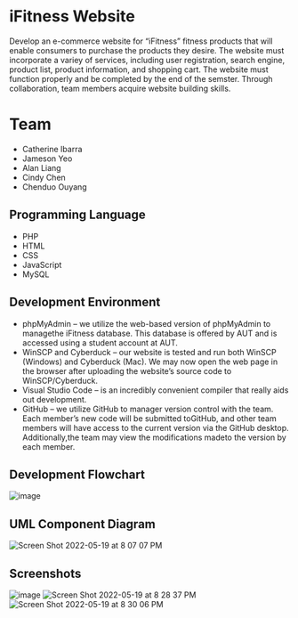 # iFitness Website
Develop an e-commerce website for “iFitness” fitness products that will enable consumers to purchase the products they desire. The website must incorporate a variey of services, including user registration, search engine, product list, product information, and shopping cart. The website must function properly and be completed by the end of the semster. Through collaboration, team members acquire website building skills.

# Team
* Catherine Ibarra
* Jameson Yeo
* Alan Liang
* Cindy Chen
* Chenduo Ouyang

## Programming Language
* PHP
* HTML
* CSS
* JavaScript
* MySQL

## Development Environment
* phpMyAdmin – we utilize the web-based version of phpMyAdmin to managethe iFitness database. This database is offered by AUT and is accessed using a student account at AUT.
* WinSCP and Cyberduck – our website is tested and run both WinSCP (Windows) and Cyberduck (Mac). We may now open the web page in the browser after uploading the website’s source code to WinSCP/Cyberduck.
* Visual Studio Code – is an incredibly convenient compiler that really aids out development.
* GitHub – we utilize GitHub to manager version control with the team. Each member’s new code will be submitted toGitHub, and other team members will have access to the current version via the GitHub desktop. Additionally,the team may view the modifications madeto the version by each member.

## Development Flowchart
![image](https://user-images.githubusercontent.com/83699439/169243096-9e693c85-b033-42ff-a87e-944b75fb1a5d.png)

## UML Component Diagram
![Screen Shot 2022-05-19 at 8 07 07 PM](https://user-images.githubusercontent.com/83699439/169244632-c60457ab-4c0d-4230-9ace-a64e5b655060.png)

## Screenshots
![image](https://user-images.githubusercontent.com/89554075/172371607-38a2d611-f649-4bcb-bf8d-98a551c44872.png)
![Screen Shot 2022-05-19 at 8 28 37 PM](https://user-images.githubusercontent.com/83699439/169249038-2b6bb15e-7feb-4508-84bf-d06a5a7581c0.png)
![Screen Shot 2022-05-19 at 8 30 06 PM](https://user-images.githubusercontent.com/83699439/169249347-a821f51f-90f3-4e2a-bc93-81b77e372b7e.png)

